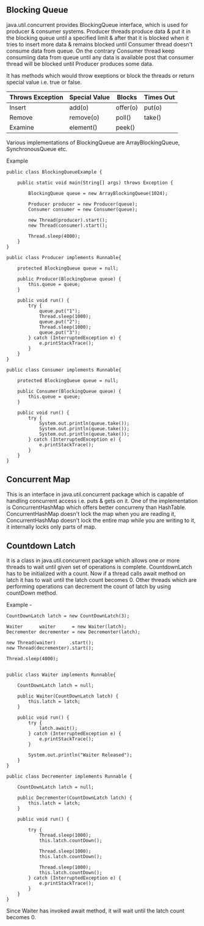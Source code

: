 ## Blocking Queue

java.util.concurrent provides BlockingQueue interface, which is used for producer  & consumer systems. Producer threads produce data
& put it in the blocking queue until a specified limit & after that it is blocked when it tries to insert more data & remains blocked until
Consumer thread doesn't consume data from queue. On the contrary Consumer thread keep consumiing data from queue until any data is available
post that consumer thread will be blocked until Producer produces some data.

It has methods which would throw exeptions or block the threads or return special value i.e. true or false.

|Throws Exception|Special Value|Blocks|Times Out|
|---|---|---|---|
|Insert|add(o)|offer(o)|put(o)|offer(o, timeout, timeunit)|
|Remove|remove(o)|poll()|take()|poll(timeout, timeunit)|
|Examine|element()|peek()|

Various implementations of BlockingQueue are ArrayBlockingQueue, SynchronousQueue etc.

Example
```
public class BlockingQueueExample {

    public static void main(String[] args) throws Exception {

        BlockingQueue queue = new ArrayBlockingQueue(1024);

        Producer producer = new Producer(queue);
        Consumer consumer = new Consumer(queue);

        new Thread(producer).start();
        new Thread(consumer).start();

        Thread.sleep(4000);
    }
}

public class Producer implements Runnable{

    protected BlockingQueue queue = null;

    public Producer(BlockingQueue queue) {
        this.queue = queue;
    }

    public void run() {
        try {
            queue.put("1");
            Thread.sleep(1000);
            queue.put("2");
            Thread.sleep(1000);
            queue.put("3");
        } catch (InterruptedException e) {
            e.printStackTrace();
        }
    }
}

public class Consumer implements Runnable{

    protected BlockingQueue queue = null;

    public Consumer(BlockingQueue queue) {
        this.queue = queue;
    }

    public void run() {
        try {
            System.out.println(queue.take());
            System.out.println(queue.take());
            System.out.println(queue.take());
        } catch (InterruptedException e) {
            e.printStackTrace();
        }
    }
}
```

## Concurrent Map
This is an interface in java.util.concurrent package which is capable of handling concurrent access i.e. puts & gets on it. One of the implementation is ConcurrentHashMap which offers better concurreny than HashTable. ConcurrentHashMap doesn't lock the map when you are
reading it, ConcurrentHashMap doesn't lock the entire map while you are writing to it, it internally locks only parts of map.

## Countdown Latch
It is a class in java.util.concurrent package which allows one or more threads to wait until given set of operations is complete.
CountdownLatch has to be initialized with a count. Now if a thread calls await method on latch it has to wait until the latch count becomes 0. Other threads which are performing operations can decrement the count of latch by using countDown method.

Example -
```
CountDownLatch latch = new CountDownLatch(3);

Waiter      waiter      = new Waiter(latch);
Decrementer decrementer = new Decrementer(latch);

new Thread(waiter)     .start();
new Thread(decrementer).start();

Thread.sleep(4000);


public class Waiter implements Runnable{

    CountDownLatch latch = null;

    public Waiter(CountDownLatch latch) {
        this.latch = latch;
    }

    public void run() {
        try {
            latch.await();
        } catch (InterruptedException e) {
            e.printStackTrace();
        }

        System.out.println("Waiter Released");
    }
}

public class Decrementer implements Runnable {

    CountDownLatch latch = null;

    public Decrementer(CountDownLatch latch) {
        this.latch = latch;
    }

    public void run() {

        try {
            Thread.sleep(1000);
            this.latch.countDown();

            Thread.sleep(1000);
            this.latch.countDown();

            Thread.sleep(1000);
            this.latch.countDown();
        } catch (InterruptedException e) {
            e.printStackTrace();
        }
    }
}
```
Since Waiter has invoked await method, it will wait until the latch count becomes 0.
